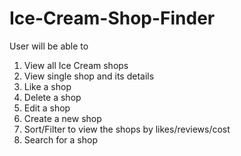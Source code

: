 # Ice-Cream-Shop-Finder

User will be able to 
1. View all Ice Cream shops
2. View single shop and its details
3. Like a shop
4. Delete a shop
5. Edit a shop
6. Create a new shop
7. Sort/Filter to view the shops by likes/reviews/cost
8. Search for a shop
